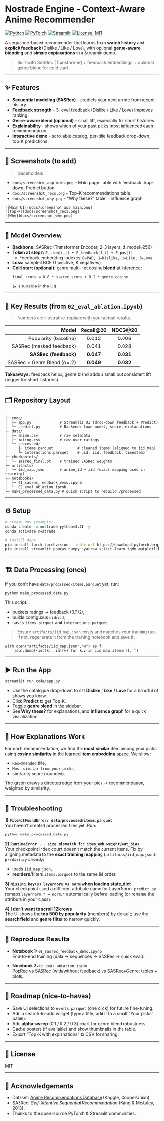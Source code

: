 # Nostrade Engine - Context-Aware Anime Recommender
[![Python](https://img.shields.io/badge/python-3.11-blue.svg)](https://www.python.org/)
[![PyTorch](https://img.shields.io/badge/PyTorch-2.0+-EE4C2C.svg)](https://pytorch.org/)
[![Streamlit](https://img.shields.io/badge/Streamlit-Enabled-brightgreen.svg)](https://streamlit.io/)
[![License: MIT](https://img.shields.io/badge/License-MIT-yellow.svg)](LICENSE)

A sequence-based recommender that learns from **watch history** and **explicit feedback** (Dislike / Like / Love), with optional **genre-aware blending** and **simple explanations** in a Streamlit demo.

> Built with SASRec (Transformer) + feedback embeddings + optional genre blend for cold start.

---

## ✨ Features

- **Sequential modeling (SASRec)** - predicts your next anime from recent history.
- **Feedback strength** - 3-level feedback (Dislike / Like / Love) improves ranking.
- **Genre-aware blend (optional)** - small lift, especially for short histories.
- **Explainability** - shows which of your past picks most influenced each recommendation.
- **Interactive demo** - scrollable catalog, per-title feedback drop-down, top-K predictions.

---

## 📸 Screenshots (to add)

> placeholders

- `docs/screenshot_app_main.png` - Main page: table with feedback drop-down, Predict button.
- `docs/screenshot_recs.png` - Top-K recommendations table.
- `docs/screenshot_why.png` - “Why these?” table + influence graph.

```text
![Main UI](docs/screenshot_app_main.png)
![Top-K](docs/screenshot_recs.png)
![Why](docs/screenshot_why.png)
```

---

## 🧠 Model Overview

- **Backbone:** SASRec (Transformer Encoder, 2–3 layers, d_model≈256)
- **Token at step _t_:** `E_item[i_t] + E_feedback[f_t] + E_pos[t]`
  - Feedback embedding indexes: `0=PAD, 1=Dislike, 2=Like, 3=Love`
- **Loss:** sampled BCE (1 positive, K negatives)
- **Cold start (optional):** genre multi-hot cosine **blend** at inference:
  ```
  final_score = 0.8 * sasrec_score + 0.2 * genre_cosine
  ```
  (`α` is tunable in the UI)

---

## 🧪 Key Results (from `02_eval_ablation.ipynb`)

> Numbers are illustrative-replace with your actual results.

| Model                     | Recall@20 | NDCG@20 |
|--------------------------:|:---------:|:-------:|
| Popularity (baseline)     |   0.012   |  0.006  |
| SASRec (masked feedback)  |   0.041   |  0.028  |
| **SASRec (feedback)**     | **0.047** | **0.031** |
| SASRec + Genre Blend (α=.2)| **0.049** | **0.032** |

**Takeaways:** feedback helps; genre blend adds a small but consistent lift (bigger for short histories).

---

## 🗂️ Repository Layout

```text
.
├─ code/
│  ├─ app.py             # Streamlit UI (drop-down feedback + Predict)
│  └─ predict.py         # Backend: load model, score, explanations
├─ data/
│  ├─ anime.csv          # raw metadata
│  ├─ rating.csv         # raw user ratings
│  └─ processed/
│     ├─ items.parquet           # cleaned items (aligned to iid_map)
│     └─ interactions.parquet    # uid, iid, feedback, timestamp
├─ checkpoints/
│  └─ sasrec_final.pt    # trained SASRec weights
├─ artifacts/
│  └─ iid_map.json       # anime_id → iid (exact mapping used in training)
├─ notebooks/
│  ├─ 01_sasrec_feedback_demo.ipynb
│  └─ 02_eval_ablation.ipynb
└─ make_processed_data.py # quick script to rebuild /processed
```

---

## ⚙️ Setup

```bash
# create env (example)
conda create -n nostrade python=3.11 -y
conda activate nostrade

# install deps
pip install torch torchvision --index-url https://download.pytorch.org/whl/cu121
pip install streamlit pandas numpy pyarrow scikit-learn tqdm matplotlib networkx
```

---

## 🏗️ Data Processing (once)

If you don’t have `data/processed/items.parquet` yet, run:

```bash
python make_processed_data.py
```

This script:
- buckets ratings → feedback (0/1/2),
- builds contiguous `uid`/`iid`,
- saves `items.parquet` and `interactions.parquet`.

> Ensure `artifacts/iid_map.json` exists and matches your training run. If not, regenerate it from the training notebook and save it:

```
with open("artifacts/iid_map.json","w") as f:
    json.dump({int(k): int(v) for k,v in iid_map.items()}, f)
```

---

## ▶️ Run the App

```bash
streamlit run code/app.py
```

- Use the catalogue drop-down to set **Dislike / Like / Love** for a handful of shows you know.
- Click **Predict** to get Top-K.
- Toggle **genre blend** in the sidebar.
- See **Why these?** for explanations, and **Influence graph** for a quick visualization.

---

## 🧩 How Explanations Work

For each recommendation, we find the **most similar** item among your picks using **cosine similarity** in the learned **item embedding** space. We show:
- `Recommended` title,
- `Most similar from your picks`,
- similarity score (rounded).

The graph draws a directed edge from your pick → recommendation, weighted by similarity.

---

## 🛟 Troubleshooting

**1) `FileNotFoundError: data/processed/items.parquet`**  
You haven’t created processed files yet. Run:
```bash
python make_processed_data.py
```

**2) `RuntimeError ... size mismatch for item_emb.weight/out_bias`**  
Your checkpoint index count doesn’t match the current items. Fix by aligning metadata to the **exact training mapping** (`artifacts/iid_map.json`). `predict.py` already:
- loads `iid_map.json`,
- **reorders**/filters `items.parquet` to the same iid order.

**3) `Missing key(s) layernorm vs norm` when loading state_dict**  
Your checkpoint used a different attribute name for LayerNorm. `predict.py` remaps `layernorm.* ↔ norm.*` automatically before loading (or rename the attribute in your class).

**4) I don’t want to scroll 12k rows**  
The UI shows the **top 500 by popularity** (members) by default; use the **search field** and **genre filter** to narrow quickly.

---

## 🔬 Reproduce Results

- **Notebook 1:** `01_sasrec_feedback_demo.ipynb`  
  End-to-end training (data → sequences → SASRec → quick eval).

- **Notebook 2:** `02_eval_ablation.ipynb`  
  PopRec vs SASRec (with/without feedback) vs SASRec+Genre; tables + plots.

---

## 🧭 Roadmap (nice-to-haves)

- Save UI selections to `events.parquet` (one click) for future fine-tuning.
- Add a search-to-add widget (type a title, add it to a small “Your picks” panel).
- Add **alpha sweep** (0.1 / 0.2 / 0.3) chart for genre blend robustness.
- Cache posters (if available) and show thumbnails in the table.
- Export “Top-K with explanations” to CSV for sharing.

---

## 📄 License

MIT

---

## 🙌 Acknowledgements

- Dataset: [Anime Recommendations Database](https://www.kaggle.com/datasets/CooperUnion/anime-recommendations-database) (Kaggle, CooperUnion).
- SASRec: *Self-Attentive Sequential Recommendation* (Kang & McAuley, 2018).
- Thanks to the open-source PyTorch & Streamlit communities.

